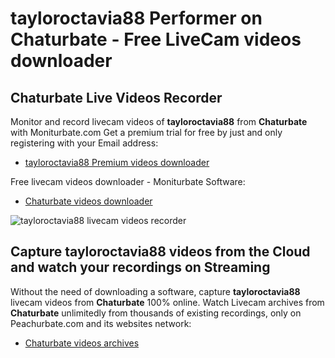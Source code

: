 # tayloroctavia88 Performer on Chaturbate - Free LiveCam videos downloader

## Chaturbate Live Videos Recorder

Monitor and record livecam videos of **tayloroctavia88** from **Chaturbate** with Moniturbate.com
Get a premium trial for free by just and only registering with your Email address:
* [tayloroctavia88 Premium videos downloader](https://moniturbate.com/request-demo-licence-key.html)

Free livecam videos downloader - Moniturbate Software:
* [Chaturbate videos downloader](https://moniturbate.com/moniturbate-download-software.html)

![tayloroctavia88 livecam videos recorder](https://peachurnet.com/templates/moniturbate-software.png)


## Capture tayloroctavia88 videos from the Cloud and watch your recordings on Streaming

Without the need of downloading a software, capture **tayloroctavia88** livecam videos from **Chaturbate** 100% online.
Watch Livecam archives from **Chaturbate** unlimitedly from thousands of existing recordings, only on Peachurbate.com and its websites network:
* [Chaturbate videos archives](https://peachurnet.com/)